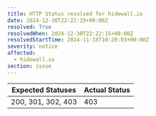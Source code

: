 ```yaml
---
title: HTTP Status resolved for hidewall.io
date: 2024-12-30T22:22:15+00:00Z
resolved: True
resolvedWhen: 2024-12-30T22:22:15+00:00Z
resolvedStartTime: 2024-11-18T10:20:03+00:00Z
severity: notice
affected:
  - hidewall.io
section: issue
---
```


| Expected Statuses | Actual Status  |
|-------------------|----------------|
| 200, 301, 302, 403 | 403 |

